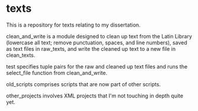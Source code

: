 # texts

This is a repository for texts relating to my dissertation.

clean_and_write is a module designed to clean up text from the Latin Library (lowercase all text; remove punctuation, spaces, and line numbers), saved as text files in raw_texts, and write the cleaned up text to a new file in clean_texts.

test specifies tuple pairs for the raw and cleaned up text files and runs the select_file function from clean_and_write.

old_scripts comprises scripts that are now part of other scripts.

other_projects involves XML projects that I'm not touching in depth quite yet.